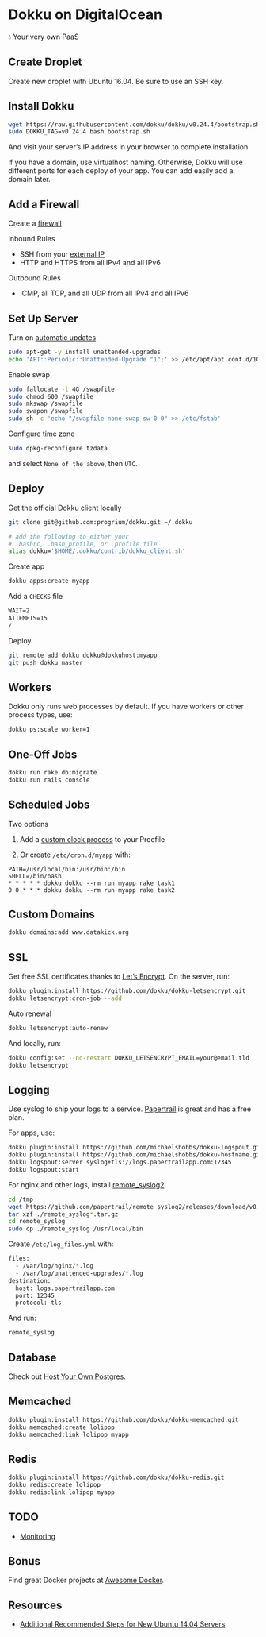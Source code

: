 # Dokku on DigitalOcean

:droplet: Your very own PaaS

## Create Droplet

Create new droplet with Ubuntu 16.04. Be sure to use an SSH key.

## Install Dokku

```sh
wget https://raw.githubusercontent.com/dokku/dokku/v0.24.4/bootstrap.sh
sudo DOKKU_TAG=v0.24.4 bash bootstrap.sh
```

And visit your server’s IP address in your browser to complete installation.

If you have a domain, use virtualhost naming. Otherwise, Dokku will use different ports for each deploy of your app. You can add easily add a domain later.

## Add a Firewall

Create a [firewall](https://cloud.digitalocean.com/networking/firewalls)

Inbound Rules

- SSH from your [external IP](https://www.google.com/search?q=external+ip)
- HTTP and HTTPS from all IPv4 and all IPv6

Outbound Rules

- ICMP, all TCP, and all UDP from all IPv4 and all IPv6

## Set Up Server

Turn on [automatic updates](https://help.ubuntu.com/16.04/serverguide/automatic-updates.html)

```sh
sudo apt-get -y install unattended-upgrades
echo 'APT::Periodic::Unattended-Upgrade "1";' >> /etc/apt/apt.conf.d/10periodic
```

Enable swap

```sh
sudo fallocate -l 4G /swapfile
sudo chmod 600 /swapfile
sudo mkswap /swapfile
sudo swapon /swapfile
sudo sh -c 'echo "/swapfile none swap sw 0 0" >> /etc/fstab'
```

Configure time zone

```sh
sudo dpkg-reconfigure tzdata
```

and select `None of the above`, then `UTC`.

## Deploy

Get the official Dokku client locally

```sh
git clone git@github.com:progrium/dokku.git ~/.dokku

# add the following to either your
# .bashrc, .bash_profile, or .profile file
alias dokku='$HOME/.dokku/contrib/dokku_client.sh'
```

Create app

```sh
dokku apps:create myapp
```

Add a `CHECKS` file

```txt
WAIT=2
ATTEMPTS=15
/
```

Deploy

```sh
git remote add dokku dokku@dokkuhost:myapp
git push dokku master
```

## Workers

Dokku only runs web processes by default. If you have workers or other process types, use:

```sh
dokku ps:scale worker=1
```

## One-Off Jobs

```sh
dokku run rake db:migrate
dokku run rails console
```

## Scheduled Jobs

Two options

1. Add a [custom clock process](https://devcenter.heroku.com/articles/scheduled-jobs-custom-clock-processes) to your Procfile

2. Or create `/etc/cron.d/myapp` with:

  ```
  PATH=/usr/local/bin:/usr/bin:/bin
  SHELL=/bin/bash
  * * * * * dokku dokku --rm run myapp rake task1
  0 0 * * * dokku dokku --rm run myapp rake task2
  ```

## Custom Domains

```sh
dokku domains:add www.datakick.org
```

## SSL

Get free SSL certificates thanks to [Let’s Encrypt](https://letsencrypt.org/). On the server, run:

```sh
dokku plugin:install https://github.com/dokku/dokku-letsencrypt.git
dokku letsencrypt:cron-job --add
```
Auto renewal
```sh
dokku letsencrypt:auto-renew
```

And locally, run:

```sh
dokku config:set --no-restart DOKKU_LETSENCRYPT_EMAIL=your@email.tld
dokku letsencrypt
```

## Logging

Use syslog to ship your logs to a service. [Papertrail](https://papertrailapp.com) is great and has a free plan.

For apps, use:

```sh
dokku plugin:install https://github.com/michaelshobbs/dokku-logspout.git
dokku plugin:install https://github.com/michaelshobbs/dokku-hostname.git
dokku logspout:server syslog+tls://logs.papertrailapp.com:12345
dokku logspout:start
```

For nginx and other logs, install [remote_syslog2](https://github.com/papertrail/remote_syslog2)

```sh
cd /tmp
wget https://github.com/papertrail/remote_syslog2/releases/download/v0.18/remote_syslog_linux_amd64.tar.gz
tar xzf ./remote_syslog*.tar.gz
cd remote_syslog
sudo cp ./remote_syslog /usr/local/bin
```

Create `/etc/log_files.yml` with:

```sh
files:
  - /var/log/nginx/*.log
  - /var/log/unattended-upgrades/*.log
destination:
  host: logs.papertrailapp.com
  port: 12345
  protocol: tls
```

And run:

```sh
remote_syslog
```

## Database

Check out [Host Your Own Postgres](Host-Your-Own-Postgres.md).

## Memcached

```sh
dokku plugin:install https://github.com/dokku/dokku-memcached.git
dokku memcached:create lolipop
dokku memcached:link lolipop myapp
```

## Redis

```sh
dokku plugin:install https://github.com/dokku/dokku-redis.git
dokku redis:create lolipop
dokku redis:link lolipop myapp
```

## TODO

- [Monitoring](https://www.brianchristner.io/how-to-setup-docker-monitoring/)

## Bonus

Find great Docker projects at [Awesome Docker](https://github.com/veggiemonk/awesome-docker).

## Resources

- [Additional Recommended Steps for New Ubuntu 14.04 Servers](https://www.digitalocean.com/community/tutorials/additional-recommended-steps-for-new-ubuntu-14-04-servers)
